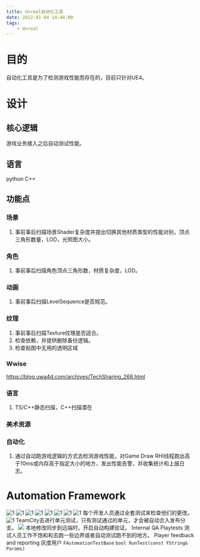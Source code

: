 ```yaml
---
title: Unreal自动化工具
date: 2022-01-04 14:44:00
tags: 
    - Unreal
---
```

# 目的
自动化工具是为了检测游戏性能而存在的，目前只针对UE4。
# 设计
## 核心逻辑
游戏业务接入之后自动测试性能。
## 语言
python C++
## 功能点
### 场景
1. 事前事后扫描场景Shader复杂度并提出切换其他材质类型的性能对别，顶点三角形数量，LOD，光照图大小。


### 角色
1. 事前事后扫描角色顶点三角形数，材质复杂度，LOD。

### 动画
1. 事前事后扫描LevelSequence是否规范。

### 纹理
1. 事前事后扫描Texture纹理是否适合。
2. 检查依赖，并提供删除备份逻辑。
3. 检查贴图中无用的透明区域

### Wwise
https://blog.uwa4d.com/archives/TechSharing_268.html

### 语言
1. TS/C++静态扫描，C++扫描潜在

### 美术资源

### 自动化
1. 通过自动跑游戏逻辑的方式去检测游戏性能，对Game Draw RHI线程跑出高于10ms或内存高于指定大小的地方，发出性能告警，并收集统计和上报日志。 

# Automation Framework
![1](/images/Unreal/Automation/1.png)
![1](/images/Unreal/Automation/2.png)
![1](/images/Unreal/Automation/3.png)
![1](/images/Unreal/Automation/4.png)
![1](/images/Unreal/Automation/5.png)
![1](/images/Unreal/Automation/6.png)
![1](/images/Unreal/Automation/7.png)
![1](/images/Unreal/Automation/8.png)
每个开发人员通过全套测试来检查他们的更改。
![1](/images/Unreal/Automation/9.png)
TeamCity去进行单元测试，只有测试通过的单元，才会被自动合入发布分支。
![](/images/Unreal/Automation/10.png)
本地修改同步到远端时，开启自动构建验证。
Internal QA Playtests 测试人员工作不饱和和去跑一些边界或者自动测试跑不到的地方。
Player feedback and reporting 灰度用户
`FAutomationTestBase`
`bool RunTest(const FString& Params)`